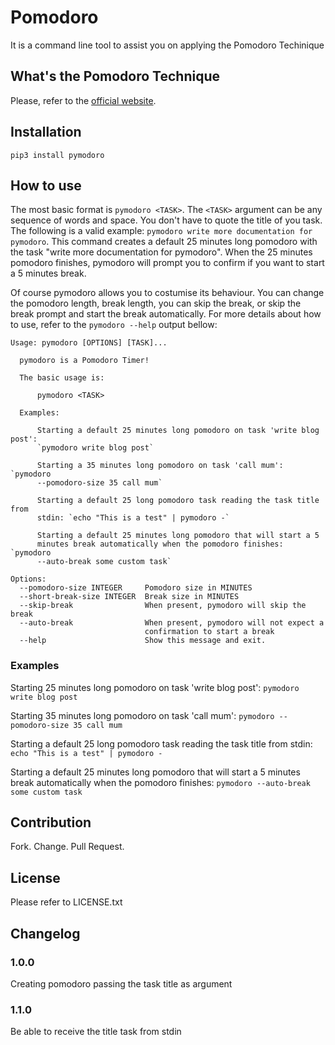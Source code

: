 # Pomodoro

It is a command line tool to assist you on applying the Pomodoro Techinique

## What's the Pomodoro Technique

Please, refer to the [official website](https://cirillocompany.de/pages/pomodoro-technique).

## Installation
```
pip3 install pymodoro
```
## How to use

The most basic format is `pymodoro <TASK>`. The `<TASK>` argument can be any sequence of words and space. You don't have to quote the title of you task. The following is a valid example: `pymodoro write more documentation for pymodoro`. This command creates a default 25 minutes long pomodoro with the task "write more documentation for pymodoro". When the 25 minutes pomodoro finishes, pymodoro will prompt you to confirm if you want to start a 5 minutes break.

Of course pymodoro allows you to costumise its behaviour. You can change the pomodoro length, break length, you can skip the break, or skip the break prompt and start the break automatically.
For more details about how to use, refer to the `pymodoro --help` output bellow:

```
Usage: pymodoro [OPTIONS] [TASK]...

  pymodoro is a Pomodoro Timer!

  The basic usage is:

      pymodoro <TASK>

  Examples:

      Starting a default 25 minutes long pomodoro on task 'write blog post':
      `pymodoro write blog post`

      Starting a 35 minutes long pomodoro on task 'call mum': `pymodoro
      --pomodoro-size 35 call mum`

      Starting a default 25 long pomodoro task reading the task title from
      stdin: `echo "This is a test" | pymodoro -`

      Starting a default 25 minutes long pomodoro that will start a 5
      minutes break automatically when the pomodoro finishes: `pymodoro
      --auto-break some custom task`

Options:
  --pomodoro-size INTEGER     Pomodoro size in MINUTES
  --short-break-size INTEGER  Break size in MINUTES
  --skip-break                When present, pymodoro will skip the break
  --auto-break                When present, pymodoro will not expect a
                              confirmation to start a break
  --help                      Show this message and exit.
```
### Examples
Starting 25 minutes long pomodoro on task 'write blog post': `pymodoro write blog post`

Starting 35 minutes long pomodoro on task 'call mum': `pymodoro --pomodoro-size 35 call mum`

Starting a default 25 long pomodoro task reading the task title from stdin: `echo "This is a test" | pymodoro -`

Starting a default 25 minutes long pomodoro that will start a 5 minutes break automatically when the pomodoro finishes: `pymodoro --auto-break some custom task`

## Contribution

Fork. Change. Pull Request.

## License

Please refer to LICENSE.txt

## Changelog

### 1.0.0

Creating pomodoro passing the task title as argument

### 1.1.0

Be able to receive the title task from stdin

